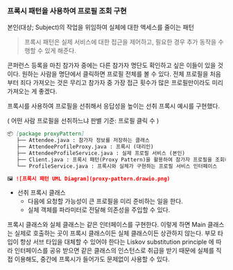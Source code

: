### 프록시 패턴을 사용하여 프로필 조회 구현
본인(대상; Subject)의 작업을 위임하여 실체에 대한 액세스를 줄이는 패턴

> 프록시 패턴은 실제 서비스에 대한 접근을 제어하고, 필요한 경우 추가 동작을 수행할 수 있게 해준다.

콘퍼런스 등록을 마친 참가자 중에는 다른 참가자 명단도 확인하고 싶은 이들이 있을 것이다.
원하는 사람을 명단에서 클릭하면 프로필 전체를 볼 수 있다.
전체 프로필을 처음부터 죄다 가져오는 것은 무리고 참가자 중 가장 접근 횟수가 많은 프로필만이라도 미리 가져오는 게 좋겠다.

프록시를 사용하여 프로필을 선취해서 응답성을 높이는 선취 프록시 예시를 구현했다.

( 어떤 사람 프로필을 선취하느냐 판별 기준: 프로필 클릭 수 )

```markdown
📦 [package proxyPattern]
   ├── Attendee.java : 참가자 정보를 저장하는 클래스
   ├── AttendeeProfileProxy.java : 프록시 (대리인)
   ├── AttendeeProfileService.java : 실제 프로필 서비스 (본인)
   ├── Client.java : 프록시 패턴(Proxy Pattern)을 활용하여 참가자 프로필을 조회하는 예제를 테스트하는 클래스
   └── ProfileService.java : 프록시와 실체가 구현하는 프로필 서비스 인터페이스

🖼️ ![프록시 패턴 UML Diagram](proxy-pattern.drawio.png)
```

- 선취 프록시 클래스
    - 다음에 요청할 가능성이 큰 프로필을 미리 준비하는 일을 한다.
    - 실체 객체를 파라미터로 전달해 의존성을 주입할 수 있다.

프록시 클래스와 실체 클래스는 같은 인터페이스를 구현한다.
이렇게 하면 Main 클래스는 실제로 호출하는 곳이 프록시 클래스이든 실체 클래스이든 상관하지 않는다.
부모 타입이 항상 서브 타입을 대체할 수 있어야 한다는 Liskov substitution principle 에 따라 인터페이스를 공유 받으면 같은 클래스의 인스턴스로 취급을 받기 때문에 실체를 직접 이용해도, 중간에 프록시가 들어가도 문제없이 사용할 수 있다.